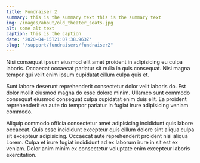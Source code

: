 ```yaml
---
title: Fundraiser 2
summary: this is the summary text this is the summary text
img: /images/about/old_theater_seats.jpg
alt: some alt text
caption: this is the caption
date: '2020-04-15T21:07:38.963Z'
slug: "/support/fundraisers/fundraiser2"
---
```


Nisi consequat ipsum eiusmod elit amet proident in adipisicing eu culpa laboris. Occaecat occaecat pariatur sit nulla in quis consequat. Nisi magna tempor qui velit enim ipsum cupidatat cillum culpa quis et. 

Sunt labore deserunt reprehenderit consectetur dolor velit laboris do. Est dolor mollit eiusmod magna do esse dolore minim. Ullamco sunt commodo consequat eiusmod consequat culpa cupidatat enim duis elit. Ea proident reprehenderit ea aute do tempor pariatur in fugiat irure adipisicing veniam commodo.

Aliquip commodo officia consectetur amet adipisicing incididunt quis labore occaecat. Quis esse incididunt excepteur quis cillum dolore sint aliqua culpa sit excepteur adipisicing. Occaecat aute reprehenderit proident nisi aliqua Lorem. Culpa et irure fugiat incididunt ad ex laborum irure in sit est ex veniam. Dolor anim minim ex consectetur voluptate enim excepteur laboris exercitation.

